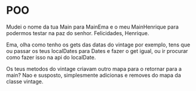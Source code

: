 # POO

Mudei o nome da tua Main para MainEma e o meu MainHenrique para podermos testar na paz do senhor.
Felicidades, Henrique. 

Ema, olha como tenho os gets das datas do vintage por exemplo, tens que ou passar os teus localDates para Dates e fazer o get igual, ou ir procurar como fazer isso na api do localDate.

Os teus metodos do vintage criavam outro mapa para o retornar para a main?
Nao e susposto, simplesmente adicionas e removes do mapa da classe vintage.